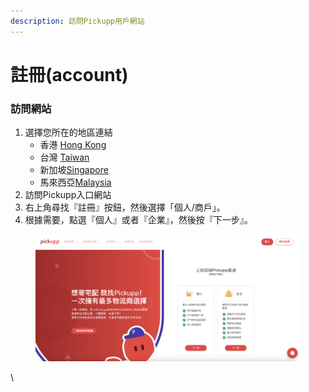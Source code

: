 ```yaml
---
description: 訪問Pickupp用戶網站
---
```


# 註冊(account)

### 訪問網站

1. 選擇您所在的地區連結
   * 香港 [Hong Kong](https://hk.pickupp.io/en/)
   * 台灣 [Taiwan](https://tw.pickupp.io/zh/)
   * 新加坡[Singapore](https://sg.pickupp.io/en/)
   * 馬來西亞[Malaysia](https://my.pickupp.io/en/)
2. 訪問Pickupp入口網站
3. 右上角尋找『註冊』按鈕，然後選擇「個人/商戶」。
4. 根據需要，點選『個人』或者『企業』，然後按『下一步』。

<figure><img src="../.gitbook/assets/image (15).png" alt=""><figcaption></figcaption></figure>

\
